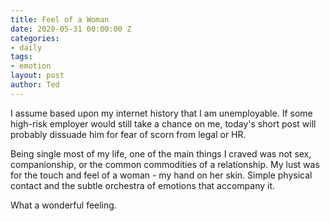 ```yaml
---
title: Feel of a Woman
date: 2020-05-31 00:00:00 Z
categories:
- daily
tags:
- emotion
layout: post
author: Ted
---
```


I assume based upon my internet history that I am unemployable. If some high-risk employer would still take a chance on me, today's short post will probably dissuade him for fear of scorn from legal or HR.

Being single most of my life, one of the main things I craved was not sex, companionship, or the common commodities of a relationship. My lust was for the touch and feel of a woman - my hand on her skin. Simple physical contact and the subtle orchestra of emotions that accompany it.

What a wonderful feeling.
